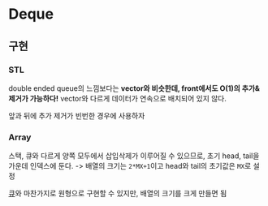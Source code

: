 # Deque
## 구현
### STL
double ended queue의 느낌보다는 
**vector와 비슷한데, front에서도 O(1)의 추가&제거가 가능하다!**
vector와 다르게 데이터가 연속으로 배치되어 있지 않다.

앞과 뒤에 추가 제거가 빈번한 경우에 사용하자

### Array
스택, 큐와 다르게 양쪽 모두에서 삽입삭제가 이루어질 수 있으므로, 
초기 head, tail을 가운데 인덱스에 둔다.
-> 배열의 크기는 `2*MX+1`이고 head와 tail의 초기값은 `MX`로 설정

[큐](Queue)와 마찬가지로 원형으로 구현할 수 있지만, 배열의 크기를 크게 만들면 됨

